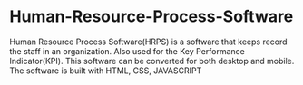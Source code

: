# Human-Resource-Process-Software
Human Resource Process Software(HRPS) is a software that keeps record the staff in an organization.
Also used for the Key Performance  Indicator(KPI). 
This software can be converted for both desktop and mobile. 
The software is built with HTML, CSS, JAVASCRIPT
